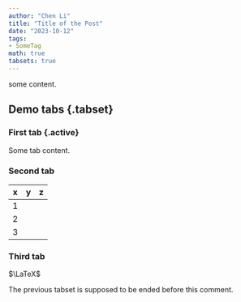 ```yaml
---
author: "Chen Li"
title: "Title of the Post"
date: "2023-10-12"
tags: 
- SomeTag
math: true
tabsets: true
---
```


some content.

## Demo tabs {.tabset}

### First tab {.active}

Some tab content.

### Second tab

| x   | y   | z   |
|-----|-----|-----|
| 1   |     |     |
| 2   |     |     |
| 3   |     |     |

### Third tab

$\LaTeX$

<!-- tabset:my-tabs -->

The previous tabset is supposed to be ended before this comment.